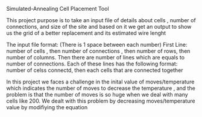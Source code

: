  Simulated-Annealing Cell Placement Tool


 This project purpose is to take an input file of details about cells , number of connections, and size of the site and based on it we get an output to show us the grid of a better replacement and its estimated wire lenght

 The input file format: (There is 1 space between each number)
 First Line: number of cells , then number of connections , then number of rows, then number of columns.
 Then there are number of lines which are equals to number of connections.
 Each of these lines has the following format: number of celss connectd, then each cells that are connected together


In this project we faces a challenge in the inital value of moves/temperature which indicates the number of moves to decrease the temperature , and the problem is that the number of moves is so huge when we deal with many cells like 200. We dealt with this problem by decreasing moves/temperature value by modifiying the equation

